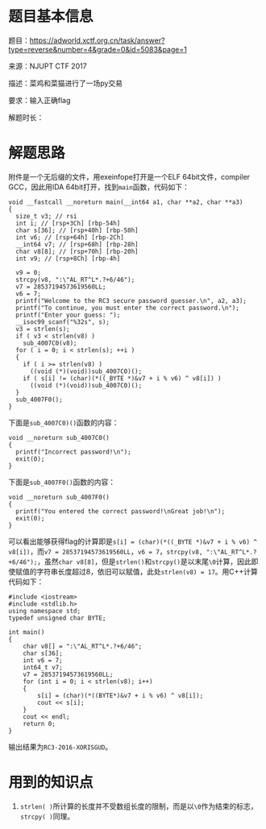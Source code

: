 # 题目基本信息

题目：https://adworld.xctf.org.cn/task/answer?type=reverse&number=4&grade=0&id=5083&page=1

来源：NJUPT CTF 2017

描述：菜鸡和菜猫进行了一场py交易

要求：输入正确flag

解题时长：

# 解题思路

附件是一个无后缀的文件，用exeinfope打开是一个ELF 64bit文件，compiler GCC，因此用IDA 64bit打开，找到`main`函数，代码如下：

```
void __fastcall __noreturn main(__int64 a1, char **a2, char **a3)
{
  size_t v3; // rsi
  int i; // [rsp+3Ch] [rbp-54h]
  char s[36]; // [rsp+40h] [rbp-50h]
  int v6; // [rsp+64h] [rbp-2Ch]
  __int64 v7; // [rsp+68h] [rbp-28h]
  char v8[8]; // [rsp+70h] [rbp-20h]
  int v9; // [rsp+8Ch] [rbp-4h]

  v9 = 0;
  strcpy(v8, ":\"AL_RT^L*.?+6/46");
  v7 = 28537194573619560LL;
  v6 = 7;
  printf("Welcome to the RC3 secure password guesser.\n", a2, a3);
  printf("To continue, you must enter the correct password.\n");
  printf("Enter your guess: ");
  __isoc99_scanf("%32s", s);
  v3 = strlen(s);
  if ( v3 < strlen(v8) )
    sub_4007C0(v8);
  for ( i = 0; i < strlen(s); ++i )
  {
    if ( i >= strlen(v8) )
      ((void (*)(void))sub_4007C0)();
    if ( s[i] != (char)(*((_BYTE *)&v7 + i % v6) ^ v8[i]) )
      ((void (*)(void))sub_4007C0)();
  }
  sub_4007F0();
}
```

下面是`sub_4007C0)()`函数的内容：

```
void __noreturn sub_4007C0()
{
  printf("Incorrect password!\n");
  exit(0);
}
```

下面是`sub_4007F0()`函数的内容：

```
void __noreturn sub_4007F0()
{
  printf("You entered the correct password!\nGreat job!\n");
  exit(0);
}
```

可以看出能够获得flag的计算即是`s[i] = (char)(*((_BYTE *)&v7 + i % v6) ^ v8[i])`，而`v7 = 28537194573619560LL`，`v6 = 7`，`strcpy(v8, ":\"AL_RT^L*.?+6/46");`，虽然`char v8[8]`，但是`strlen()`和`strcpy()`是以末尾`\0`计算，因此即使赋值的字符串长度超过8，依旧可以赋值，此处`strlen(v8) = 17`。用C++计算代码如下：

```
#include <iostream>
#include <stdlib.h>
using namespace std;
typedef unsigned char BYTE;

int main()
{
    char v8[] = ":\"AL_RT^L*.?+6/46";
    char s[36];
    int v6 = 7;
    int64_t v7;
    v7 = 28537194573619560LL;
    for (int i = 0; i < strlen(v8); i++)
    {
        s[i] = (char)(*((BYTE*)&v7 + i % v6) ^ v8[i]);
        cout << s[i];
    }
    cout << endl;
    return 0;
}
```

输出结果为`RC3-2016-XORISGUD`。

# 用到的知识点

1. `strlen( )`所计算的长度并不受数组长度的限制，而是以`\0`作为结束的标志，`strcpy( )`同理。